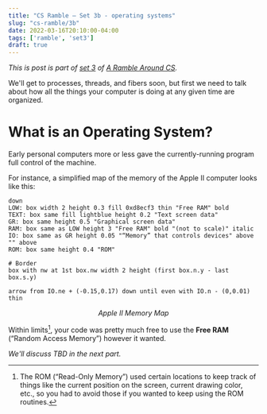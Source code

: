 ```yaml
---
title: "CS Ramble — Set 3b - operating systems"
slug: "cs-ramble/3b"
date: 2022-03-16T20:10:00-04:00
tags: ['ramble', 'set3']
draft: true
---
```


_This is post is part of [set 3](../3a/) of [A Ramble Around CS](../../../02/cs-ramble/)._

We'll get to processes, threads, and fibers soon, but first we need to
talk about how all the things your computer is doing at any given time
are organized.

# What is an Operating System?

Early personal computers more or less gave the currently-running
program full control of the machine.

For instance, a simplified map of the memory of the Apple II computer looks like this:

```pikchr
down
LOW: box width 2 height 0.3 fill 0xd8ecf3 thin "Free RAM" bold
TEXT: box same fill lightblue height 0.2 "Text screen data"
GR: box same height 0.5 "Graphical screen data"
RAM: box same as LOW height 3 "Free RAM" bold "(not to scale)" italic
IO: box same as GR height 0.05 "“Memory” that controls devices" above "" above
ROM: box same height 0.4 "ROM"

# Border
box with nw at 1st box.nw width 2 height (first box.n.y - last box.s.y)

arrow from IO.ne + (-0.15,0.17) down until even with IO.n - (0,0.01) thin
```
<div align="center"><i>Apple II Memory Map</i></div>

Within limits[^1], your code was pretty much free to use the **Free
RAM** (“Random Access Memory”) however it wanted.

[^1]: The ROM (“Read-Only Memory”) used certain locations to keep
    track of things like the current position on the screen, current
    drawing color, etc., so you had to avoid those if you wanted to
    keep using the ROM routines.

_We'll discuss TBD in the next part._
